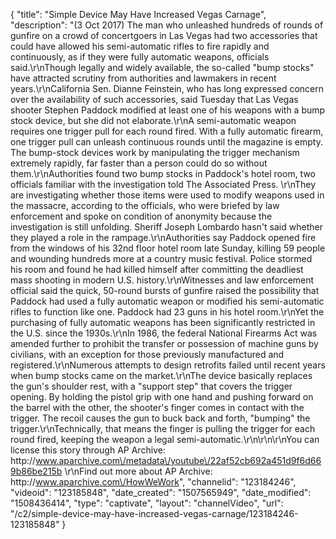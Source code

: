 {
    "title": "Simple Device May Have Increased Vegas Carnage",
    "description": "(3 Oct 2017) The man who unleashed hundreds of rounds of gunfire on a crowd of concertgoers in Las Vegas had two accessories that could have allowed his semi-automatic rifles to fire rapidly and continuously, as if they were fully automatic weapons, officials said.\r\nThough legally and widely available, the so-called \"bump stocks\" have attracted scrutiny from authorities and lawmakers in recent years.\r\nCalifornia Sen. Dianne Feinstein, who has long expressed concern over the availability of such accessories, said Tuesday that Las Vegas shooter Stephen Paddock modified at least one of his weapons with a bump stock device, but she did not elaborate.\r\nA semi-automatic weapon requires one trigger pull for each round fired. With a fully automatic firearm, one trigger pull can unleash continuous rounds until the magazine is empty. The bump-stock devices work by manipulating the trigger mechanism extremely rapidly, far faster than a person could do so without them.\r\nAuthorities found two bump stocks in Paddock's hotel room, two officials familiar with the investigation told The Associated Press. \r\nThey are investigating whether those items were used to modify weapons used in the massacre, according to the officials, who were briefed by law enforcement and spoke on condition of anonymity because the investigation is still unfolding. Sheriff Joseph Lombardo hasn't said whether they played a role in the rampage.\r\nAuthorities say Paddock opened fire from the windows of his 32nd floor hotel room late Sunday, killing 59 people and wounding hundreds more at a country music festival. Police stormed his room and found he had killed himself after committing the deadliest mass shooting in modern U.S. history.\r\nWitnesses and law enforcement official said the quick, 50-round bursts of gunfire raised the possibility that Paddock had used a fully automatic weapon or modified his semi-automatic rifles to function like one. Paddock had 23 guns in his hotel room.\r\nYet the purchasing of fully automatic weapons has been significantly restricted in the U.S. since the 1930s.\r\nIn 1986, the federal National Firearms Act was amended further to prohibit the transfer or possession of machine guns by civilians, with an exception for those previously manufactured and registered.\r\nNumerous attempts to design retrofits failed until recent years when bump stocks came on the market.\r\nThe device basically replaces the gun's shoulder rest, with a \"support step\" that covers the trigger opening. By holding the pistol grip with one hand and pushing forward on the barrel with the other, the shooter's finger comes in contact with the trigger. The recoil causes the gun to buck back and forth, \"bumping\" the trigger.\r\nTechnically, that means the finger is pulling the trigger for each round fired, keeping the weapon a legal semi-automatic.\r\n\r\n\r\nYou can license this story through AP Archive: http:\/\/www.aparchive.com\/metadata\/youtube\/22af52cb692a451d9f6d669b86be215b \r\nFind out more about AP Archive: http:\/\/www.aparchive.com\/HowWeWork",
    "channelid": "123184246",
    "videoid": "123185848",
    "date_created": "1507565949",
    "date_modified": "1508436414",
    "type": "captivate",
    "layout": "channelVideo",
    "url": "\/c2\/simple-device-may-have-increased-vegas-carnage\/123184246-123185848"
}